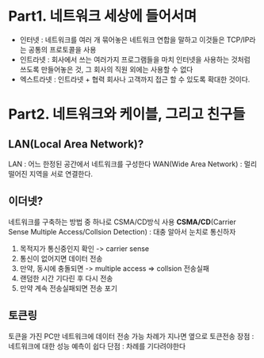 


# Part1. 네트워크 세상에 들어서며
* 인터넷 : 네트워크를 여러 개 묶어놓은 네트워크 연합을 말하고 이것들은 TCP/IP라는 공통의 프로토콜을 사용
* 인트라넷 : 회사에서 쓰는 여러가지 프로그램들을 마치 인터넷을 사용하는 것처럼 쓰도록 만들어놓은 것, 그 회사의 직원 외에는 사용할 수 없다
* 엑스트라넷 : 인트라넷 + 협력 회사나 고객까지 접근 할 수 있도록 확대한 것이다.

# Part2. 네트워크와 케이블, 그리고 친구들

## LAN(Local Area Network)?
LAN : 어느 한정된 공간에서 네트워크를 구성한다
WAN(Wide Area Network) : 멀리 떨어진 지역을 서로 연결한다.

## 이더넷?
네트워크를 구축하는 방법 중 하나로 CSMA/CD방식 사용
**CSMA/CD**(Carrier Sense Multiple Access/Collsion Detection) : 대충 알아서 눈치로 통신하자
1. 목적지가 통신중인지 확인 -> carrier sense
2. 통신이 없어지면 데이터 전송
3. 만약, 동시에 충돌되면 -> multiple access => collsion 전송실패
4. 랜덤한 시간 기다린 후 다시 전송
5. 만약 계속 전송실패되면 전송 포기

## 토큰링
토큰을 가진 PC만 네트워크에 데이터 전송 가능
차례가 지나면 옆으로 토큰전송
장점 : 네트워크에 대한 성능 예측이 쉽다
단점 : 차례를 기다려야한다

<!--stackedit_data:
eyJoaXN0b3J5IjpbMjAyNDg4NDg5OSwtMTc5OTM0MzUzMywtMT
g0MzA2NTczM119
-->